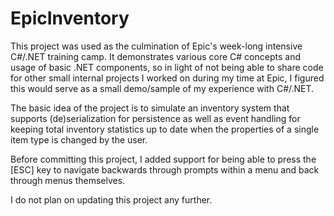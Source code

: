 # EpicInventory

This project was used as the culmination of Epic's week-long intensive C#/.NET training camp. It demonstrates various core C# concepts and usage of basic .NET components, so in light of not being able to share code for other small internal projects I worked on during my time at Epic, I figured this would serve as a small demo/sample of my experience with C#/.NET.

The basic idea of the project is to simulate an inventory system that supports (de)serialization for persistence as well as event handling for keeping total inventory statistics up to date when the properties of a single item type is changed by the user. 

Before committing this project, I added support for being able to press the [ESC] key to navigate backwards through prompts within a menu and back through menus themselves. 

I do not plan on updating this project any further. 
